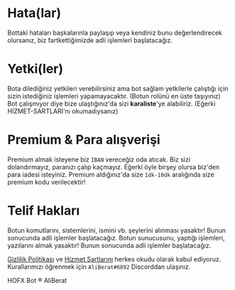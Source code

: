 # Hata(lar)
Bottaki hataları başkalarınla paylaşıp veya kendiniz bunu değerlendirecek olursanız, biz fartkettiğimizde adli işlemleri başlatacağız.

# Yetki(ler)
Bota dilediğiniz yetkileri verebilirsiniz ama bot sağlam yetkilerle çalıştığı için sizin istediğiniz işlemleri yapamayacaktır. (Botun rolünü en üste taşıyınız)
Bot çalışmıyor diye bize ulaştığınız'da sizi **karaliste**'ye alabiliriz. (Eğerki HIZMET-SARTLARI'nı okumadıysanız)

# Premium & Para alışverişi
Premium almak isteyene biz `IBAN` vereceğiz oda atıcak. Biz sizi dolandırmayız, paranızı çalıp kaçmayız. Eğerki öyle birşey olursa biz'den para iadesi isteyiniz.
Premium aldığınız'da size `1dk-10dk` aralığında size premium kodu verilecektir!

# Telif Hakları
Botun komutlarını, sistemlerini, ismini vb. şeylerini alınması yasaktır! Bunun sonucunda adli işlemler başlatacağız.
Botun sunucusunu, yaptığı işlemleri, yazılarını almak yasaktır! Bunun sonucunda adli işlemler başlatacağız.


[Gizlilik Politikası](https://github.com/AliBerat01/HOFX/blob/main/gizlilik-politikası.md) ve [Hizmet Şartlarını](https://github.com/AliBerat01/HOFX/blob/main/hizmet-şartları.md) herkes okudu olarak kabul ediyoruz. Kurallarımızı öğrenmek için `AliBerat#6892` Discorddan ulaşınız.

HOFX Bot ® AliBerat
